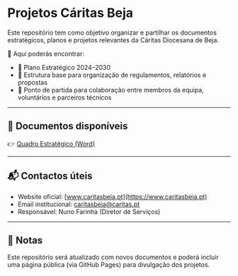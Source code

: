 # Projetos Cáritas Beja

Este repositório tem como objetivo organizar e partilhar os documentos estratégicos, planos e projetos relevantes da Cáritas Diocesana de Beja.

🔎 Aqui poderás encontrar:

- 📄 Plano Estratégico 2024–2030
- 📂 Estrutura base para organização de regulamentos, relatórios e propostas
- 📌 Ponto de partida para colaboração entre membros da equipa, voluntários e parceiros técnicos

---

## 📁 Documentos disponíveis

👉 [Quadro Estratégico (Word)](./Quadro%20Estratégico_índice.docx)

---

## 📬 Contactos úteis

- Website oficial: [www.caritasbeja.pt](https://www.caritasbeja.pt)
- Email institucional: caritasbeja@caritas.pt
- Responsável: Nuno Farinha (Diretor de Serviços)

---

## 📌 Notas

Este repositório será atualizado com novos documentos e poderá incluir uma página pública (via GitHub Pages) para divulgação dos projetos.
